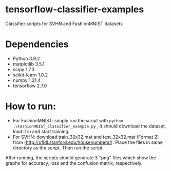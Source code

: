 # tensorflow-classifier-examples
Classifier scripts for SVHN and FashionMNIST datasets

# Dependencies
- Python 3.9.2
- matplotlib 3.5.1
- scipy 1.7.3
- scikit-learn  1.0.2
- numpy 1.21.4
- tensorflow 2.7.0

# How to run:
- For FashionMNIST: simply run the script with `python .\FashionMNIST_classifier_example.py` , it should download the dataset, load it in and start training. 
- For SVHN: download train_32x32.mat and test_32x32.mat (Format 2) from (http://ufldl.stanford.edu/housenumbers/). Place the files in same directory as the script. Then run the script.

After running, the scripts should generate 3 "png" files which show the graphs for accuracy, loss and the confusion matrix, respectively.
